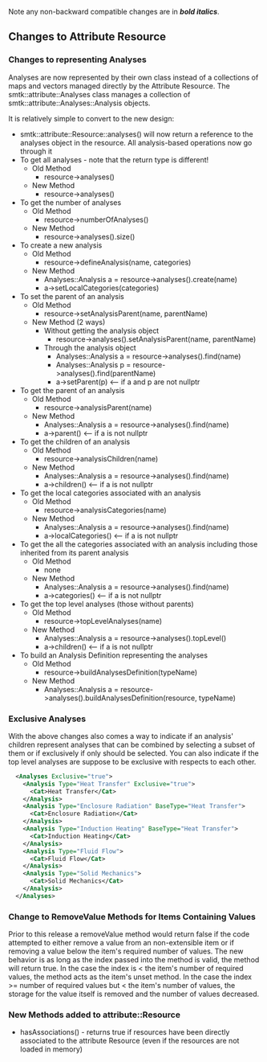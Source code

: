 Note any non-backward compatible changes are in ***bold italics***.

## Changes to Attribute Resource
### Changes to representing Analyses
Analyses are now represented by their own class instead of a collections of maps and vectors managed directly by the Attribute Resource.  The smtk::attribute::Analyses class manages a collection of smtk::attribute::Analyses::Analysis objects.

It is relatively simple to convert to the new design:

* smtk::attribute::Resource::analyses() will now return a reference to the analyses object in the resource.  All analysis-based operations now go through it
* To get all analyses - note that the return type is different!
	* Old Method
		* resource->analyses()
	* New Method
		* resource->analyses()
* To get the number of analyses
	* Old Method
		* resource->numberOfAnalyses()
	* New Method
		* resource->analyses().size()
* To create a new analysis
	* Old Method
		* resource->defineAnalysis(name, categories)
	* New Method
		* Analyses::Analysis a = resource->analyses().create(name)
		* a->setLocalCategories(categories)
* To set the parent of an analysis
	* Old Method
		* resource->setAnalysisParent(name, parentName)
	* New Method (2 ways)
		* Without getting the analysis object
			* resource->analyses().setAnalysisParent(name, parentName)
		* Through the analysis object
			* Analyses::Analysis a = resource->analyses().find(name)
			* Analyses::Analysis p = resource->analyses().find(parentName)
			* a->setParent(p) <-- if a and p are not nullptr
* To get the parent of an analysis
	* Old Method
		* resource->analysisParent(name)
	* New Method
		* Analyses::Analysis a = resource->analyses().find(name)
		* a->parent() <-- if a is not nullptr
* To get the children of an analysis
	* Old Method
		* resource->analysisChildren(name)
	* New Method
		* Analyses::Analysis a = resource->analyses().find(name)
		* a->children() <-- if a is not nullptr
* To get the local categories associated with an analysis
	* Old Method
		* resource->analysisCategories(name)
	* New Method
		* Analyses::Analysis a = resource->analyses().find(name)
		* a->localCategories() <-- if a is not nullptr
* To get the all the categories associated with an analysis including those inherited from its parent analysis
	* Old Method
		* none
	* New Method
		* Analyses::Analysis a = resource->analyses().find(name)
		* a->categories() <-- if a is not nullptr
* To get the top level analyses (those without parents)
	* Old Method
		* resource->topLevelAnalyses(name)
	* New Method
		* Analyses::Analysis a = resource->analyses().topLevel()
		* a->children() <-- if a is not nullptr
* To build an Analysis Definition representing the analyses
	* Old Method
		* resource->buildAnalysesDefinition(typeName)
	* New Method
		* Analyses::Analysis a = resource->analyses().buildAnalysesDefinition(resource, typeName)

### Exclusive Analyses
With the above changes also comes a way to indicate if an analysis' children represent analyses that can be combined by selecting a subset of them or if exclusively if only should be selected.  You can also indicate if the top level analyses are suppose to be exclusive with respects to each other.

```xml
  <Analyses Exclusive="true">
    <Analysis Type="Heat Transfer" Exclusive="true">
      <Cat>Heat Transfer</Cat>
    </Analysis>
    <Analysis Type="Enclosure Radiation" BaseType="Heat Transfer">
      <Cat>Enclosure Radiation</Cat>
    </Analysis>
    <Analysis Type="Induction Heating" BaseType="Heat Transfer">
      <Cat>Induction Heating</Cat>
    </Analysis>
    <Analysis Type="Fluid Flow">
      <Cat>Fluid Flow</Cat>
    </Analysis>
    <Analysis Type="Solid Mechanics">
      <Cat>Solid Mechanics</Cat>
    </Analysis>
  </Analyses>

```

### Change to RemoveValue Methods for Items Containing Values
Prior to this release a removeValue method would return false if the code attempted to either remove a value from an non-extensible item or if removing a value below the item's required number of values.  The new behavior is as long as the index passed into the method is valid, the method will return true.  In the case the index is < the item's number of required values, the method acts as the item's unset method.  In the case the index >= number of required values but < the item's number of values, the storage for the value itself is removed and the number of values decreased.

### New Methods added to attribute::Resource
* hasAssociations() - returns true if resources have been directly associated to the attribute Resource (even if the resources are not loaded in memory)
